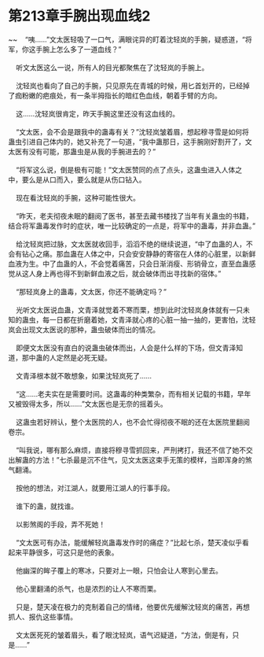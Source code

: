# 第213章手腕出现血线2
~~&nbsp;&nbsp;&nbsp;&nbsp;“咦……”文太医轻吸了一口气，满眼诧异的盯着沈轻岚的手腕，疑惑道，“将军，你这手腕上怎么多了一道血线？”<br><br>&nbsp;&nbsp;&nbsp;&nbsp;听文太医这么一说，所有人的目光都聚焦在了沈轻岚的手腕上。<br><br>&nbsp;&nbsp;&nbsp;&nbsp;沈轻岚也看向了自己的手腕，只见原先在青城的时候，用匕首划开的，已经掉了痂粉嫩的疤痕处，有一条半拇指长的暗红色血线，朝着手臂的方向。<br><br>&nbsp;&nbsp;&nbsp;&nbsp;这……沈轻岚很肯定，昨天手腕这里还没有这血线的。<br><br>&nbsp;&nbsp;&nbsp;&nbsp;“文太医，会不会是跟我中的蛊毒有关？”沈轻岚皱着眉，想起穆寻雪是如何将蛊虫引进自己体内的，她又补充了一句道，“我中蛊那日，这手腕刚好割开了，文太医有没有可能，那蛊虫是从我的手腕进去的？”<br><br>&nbsp;&nbsp;&nbsp;&nbsp;“将军这么说，倒是极有可能！”文太医赞同的点了点头，这蛊虫进入人体之中，要么是从口而入，要么就是从伤口钻入。<br><br>&nbsp;&nbsp;&nbsp;&nbsp;现在看沈轻岚的手腕，这种可能性很大。<br><br>&nbsp;&nbsp;&nbsp;&nbsp;“昨天，老夫彻夜未眠的翻阅了医书，甚至去藏书楼找了当年有关蛊虫的书籍，结合将军蛊毒发作时的症状，唯一比较确定的一点是，将军中的蛊毒，并非血蛊。”<br><br>&nbsp;&nbsp;&nbsp;&nbsp;给沈轻岚把过脉，文太医就收回手，滔滔不绝的继续说道，“中了血蛊的人，不会有钻心之痛。那血蛊在人体之中，只会安安静静的寄宿在人体的心脏里，以新鲜血液为生。中了血蛊的人，不会觉着痛苦，只会日渐消瘦、形销骨立，直至血蛊感觉从这人身上再也得不到新鲜血液之后，就会破体而出寻找新的宿体。”<br><br>&nbsp;&nbsp;&nbsp;&nbsp;“那轻岚身上的蛊毒，文太医，你还不能确定吗？”<br><br>&nbsp;&nbsp;&nbsp;&nbsp;光听文太医说血蛊，文青泽就觉着不寒而栗，想到此时沈轻岚身体就有一只未知的蛊虫，每一日都在折磨着她，文青泽就心疼的心脏一抽一抽的，更害怕，沈轻岚会出现文太医说的那种，蛊虫破体而出的情况。<br><br>&nbsp;&nbsp;&nbsp;&nbsp;即便文太医没有直白的说蛊虫破体而出，人会是什么样的下场，但文青泽知道，那中蛊的人定然是必死无疑。<br><br>&nbsp;&nbsp;&nbsp;&nbsp;文青泽根本就不敢想象，如果沈轻岚死了……<br><br>&nbsp;&nbsp;&nbsp;&nbsp;“这……老夫实在是需要时间。这蛊毒的种类繁杂，而有相关记载的书籍，早年又被毁得太多，所以……”文太医也是无奈的摇着头。<br><br>&nbsp;&nbsp;&nbsp;&nbsp;这蛊虫若好辨认，整个太医院的人，也不会忙得彻夜不眠的还在太医院里翻阅卷宗。<br><br>&nbsp;&nbsp;&nbsp;&nbsp;“叫我说，哪有那么麻烦，直接将穆寻雪抓回来，严刑拷打，我还不信了她不交出解蛊的方法！”七杀最是沉不住气，见文太医这束手无策的模样，当即浑身的煞气翻涌。<br><br>&nbsp;&nbsp;&nbsp;&nbsp;按他的想法，对江湖人，就要用江湖人的行事手段。<br><br>&nbsp;&nbsp;&nbsp;&nbsp;谁下的蛊，就找谁。<br><br>&nbsp;&nbsp;&nbsp;&nbsp;以影煞阁的手段，弄不死她！<br><br>&nbsp;&nbsp;&nbsp;&nbsp;“文太医可有办法，能缓解轻岚蛊毒发作时的痛症？”比起七杀，楚天凌似乎看起来平静很多，可这只是他的表象。<br><br>&nbsp;&nbsp;&nbsp;&nbsp;他幽深的眸子覆上的寒冰，只要对上一眼，只怕会让人寒到心里去。<br><br>&nbsp;&nbsp;&nbsp;&nbsp;他心里翻涌的杀气，也是浓烈的让人不寒而栗。<br><br>&nbsp;&nbsp;&nbsp;&nbsp;只是，楚天凌在极力的克制着自己的情绪，他要优先缓解沈轻岚的痛苦，再想抓人、报仇这些事情。<br><br>&nbsp;&nbsp;&nbsp;&nbsp;文太医死死的皱着眉头，看了眼沈轻岚，语气迟疑道，“方法，倒是有，只是……”<br><br>
                    

<script>_fwqdsqadxfw()</script>
<div><script>_dfwf1dw();</script></div>
<div><script>_dfwf1agdw();</script></div>
                